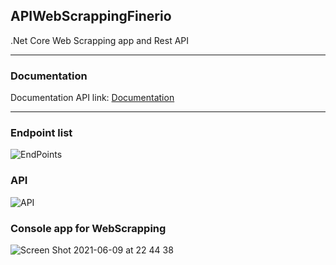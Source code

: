 ## APIWebScrappingFinerio
.Net Core Web Scrapping app and Rest API


***
### Documentation


Documentation API link: [Documentation](https://documenter.getpostman.com/view/15533955/TzeRoVAg)

***

### Endpoint list

![EndPoints](https://user-images.githubusercontent.com/2387874/121461102-d1032b80-c973-11eb-9167-017f1e209277.png)

### API

![API](https://user-images.githubusercontent.com/2387874/121461165-f1cb8100-c973-11eb-86be-e4e14d4abd71.png)

### Console app for WebScrapping

![Screen Shot 2021-06-09 at 22 44 38](https://user-images.githubusercontent.com/2387874/121461358-4d960a00-c974-11eb-8446-e1b7b8afea1f.png)
